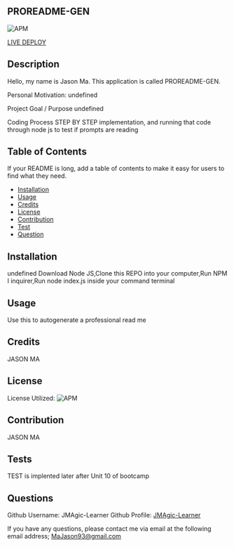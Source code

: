 
## PROREADME-GEN
![APM](https://img.shields.io/apm/l/vim-mode)

[LIVE DEPLOY](https://JMAgic-Learner.github.io/PROREADME-GEN)
## Description
Hello, my name is Jason Ma. This application is called PROREADME-GEN.
              
              
 Personal Motivation:
undefined
              
Project Goal / Purpose
undefined
          
Coding Process
STEP BY STEP implementation, and running that code through node js to test if prompts are reading
              
## Table of Contents 
If your README is long, add a table of contents to make it easy for users to find what they need.
- [Installation](##-Installation)
- [Usage](##-Usage)
- [Credits](##-Credits)
- [License](##-license)
- [Contribution](##-contribution)
- [Test](##-test)
- [Question](##-question)
              
## Installation
              
          
undefined
Download Node JS,Clone this REPO into your computer,Run NPM I inquirer,Run node index.js inside your command terminal
             
                     
## Usage
              
Use this to autogenerate a professional read me
              
                         
## Credits
JASON MA
          
## License
            
License Utilized: 
![APM](https://img.shields.io/apm/l/vim-mode)
                      
                      
## Contribution
JASON MA
              
## Tests
TEST is implented later after Unit 10 of bootcamp
              
## Questions
Github Username: JMAgic-Learner
Github Profile: 
[JMAgic-Learner](https://github.com/JMAgic-Learner)
              
If you have any questions, please contact me via email at the following email address;
MaJason93@gmail.com

